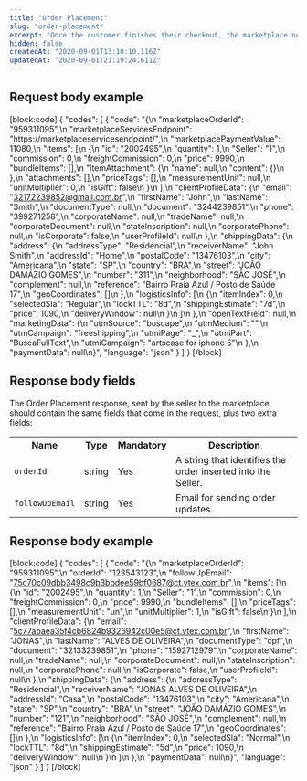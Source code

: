 ```yaml
---
title: "Order Placement"
slug: "order-placement"
excerpt: "Once the customer finishes their checkout, the marketplace needs to let the seller know there is a newly placed order. It does that by calling the **Order Placement** endpoint, which needs to be implemented by the seller.\n\nThe marketplace will send information such as the items contained in the cart, the client’s profile data, the shipping data, and the payment data. With all that, the seller will be able to create the order in their own store."
hidden: false
createdAt: "2020-09-01T13:10:10.116Z"
updatedAt: "2020-09-01T21:19:24.611Z"
---
```

## Request body example
[block:code]
{
  "codes": [
    {
      "code": "{\n    \"marketplaceOrderId\": \"959311095\",\n    \"marketplaceServicesEndpoint\": \"https://marketplaceservicesendpoint/\",\n    \"marketplacePaymentValue\": 11080,\n    \"items\": [\n        {\n        \"id\": \"2002495\",\n        \"quantity\": 1,\n        \"Seller\": \"1\",\n        \"commission\": 0,\n        \"freightCommission\": 0,\n        \"price\": 9990,\n        \"bundleItems\": [],\n        \"itemAttachment\": {\n            \"name\": null,\n            \"content\": {}\n        },\n        \"attachments\": [],\n        \"priceTags\": [],\n        \"measurementUnit\": null,\n        \"unitMultiplier\": 0,\n        \"isGift\": false\n        }\n    ],\n    \"clientProfileData\": {\n        \"email\": \"32172239852@gmail.com.br\",\n        \"firstName\": \"John\",\n        \"lastName\": \"Smith\",\n        \"documentType\": null,\n        \"document\": \"3244239851\",\n        \"phone\": \"399271258\",\n        \"corporateName\": null,\n        \"tradeName\": null,\n        \"corporateDocument\": null,\n        \"stateInscription\": null,\n        \"corporatePhone\": null,\n        \"isCorporate\": false,\n        \"userProfileId\": null\n    },\n    \"shippingData\": {\n        \"address\": {\n        \"addressType\": \"Residencial\",\n        \"receiverName\": \"John Smith\",\n        \"addressId\": \"Home\",\n        \"postalCode\": \"13476103\",\n        \"city\": \"Americana\",\n        \"state\": \"SP\",\n        \"country\": \"BRA\",\n        \"street\": \"JOÃO DAMÁZIO GOMES\",\n        \"number\": \"311\",\n        \"neighborhood\": \"SÃO JOSÉ\",\n        \"complement\": null,\n        \"reference\": \"Bairro Praia Azul / Posto de Saúde 17\",\n        \"geoCoordinates\": []\n        },\n        \"logisticsInfo\": [\n        {\n            \"itemIndex\": 0,\n            \"selectedSla\": \"Regular\",\n            \"lockTTL\": \"8d\",\n            \"shippingEstimate\": \"7d\",\n            \"price\": 1090,\n            \"deliveryWindow\": null\n        }\n        ]\n    },\n    \"openTextField\": null,\n    \"marketingData\": {\n        \"utmSource\": \"buscape\",\n        \"utmMedium\": \"\",\n        \"utmCampaign\": \"freeshipping\",\n        \"utmiPage\": \"_\",\n        \"utmiPart\": \"BuscaFullText\",\n        \"utmiCampaign\": \"artscase for iphone 5\"\n    },\n    \"paymentData\": null\n}",
      "language": "json"
    }
  ]
}
[/block]
## Response body fields

The Order Placement response, sent by the seller to the marketplace, should contain the same fields that come in the request, plus two extra fields:

<table>
    <tr>
        <th>Name</th>
        <th>Type</th>
        <th>Mandatory</th>
        <th>Description</th>
    </tr>
    <tr>
        <td><code>orderId</code></td>
        <td>string</td>
        <td>Yes</td>
        <td>A string that identifies the order inserted into the Seller.</td>
    </tr>
    <tr>
        <td><code>followUpEmail</code></td>
        <td>string</td>
        <td>Yes</td>
        <td>Email for sending order updates.</td>
    </tr>
</table>

## Response body example
[block:code]
{
  "codes": [
    {
      "code": "{\n  \"marketplaceOrderId\": \"959311095\",\n  \"orderId\": \"123543123\",\n  \"followUpEmail\": \"75c70c09dbb3498c9b3bbdee59bf0687@ct.vtex.com.br\",\n  \"items\": [\n    {\n      \"id\": \"2002495\",\n      \"quantity\": 1,\n      \"Seller\": \"1\",\n      \"commission\": 0,\n      \"freightCommission\": 0,\n      \"price\": 9990,\n      \"bundleItems\": [],\n      \"priceTags\": [],\n      \"measurementUnit\": \"un\",\n      \"unitMultiplier\": 1,\n      \"isGift\": false\n    }\n  ],\n  \"clientProfileData\": {\n    \"email\": \"5c77abaea35f4cb6824b9326942c00e5@ct.vtex.com.br\",\n    \"firstName\": \"JONAS\",\n    \"lastName\": \"ALVES DE OLIVEIRA\",\n    \"documentType\": \"cpf\",\n    \"document\": \"32133239851\",\n    \"phone\": \"1592712979\",\n    \"corporateName\": null,\n    \"tradeName\": null,\n    \"corporateDocument\": null,\n    \"stateInscription\": null,\n    \"corporatePhone\": null,\n    \"isCorporate\": false,\n    \"userProfileId\": null\n  },\n  \"shippingData\": {\n    \"address\": {\n      \"addressType\": \"Residencial\",\n      \"receiverName\": \"JONAS ALVES DE OLIVEIRA\",\n      \"addressId\": \"Casa\",\n      \"postalCode\": \"13476103\",\n      \"city\": \"Americana\",\n      \"state\": \"SP\",\n      \"country\": \"BRA\",\n      \"street\": \"JOÃO DAMÁZIO GOMES\",\n      \"number\": \"121\",\n      \"neighborhood\": \"SÃO JOSÉ\",\n      \"complement\": null,\n      \"reference\": \"Bairro Praia Azul / Posto de Saúde 17\",\n      \"geoCoordinates\": []\n    },\n    \"logisticsInfo\": [\n      {\n        \"itemIndex\": 0,\n        \"selectedSla\": \"Normal\",\n        \"lockTTL\": \"8d\",\n        \"shippingEstimate\": \"5d\",\n        \"price\": 1090,\n        \"deliveryWindow\": null\n      }\n    ]\n  },\n  \"paymentData\": null\n}",
      "language": "json"
    }
  ]
}
[/block]